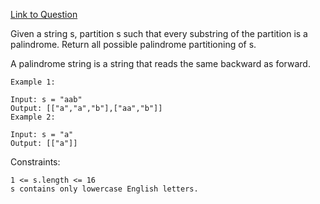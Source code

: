 [Link to Question](https://leetcode.com/explore/interview/card/top-interview-questions-hard/119/backtracking/852/)




Given a string s, partition s such that every substring of the partition is a palindrome. Return all possible palindrome partitioning of s.

A palindrome string is a string that reads the same backward as forward.

 
```
Example 1:

Input: s = "aab"
Output: [["a","a","b"],["aa","b"]]
Example 2:

Input: s = "a"
Output: [["a"]]
 ```

Constraints:
```
1 <= s.length <= 16
s contains only lowercase English letters.
```